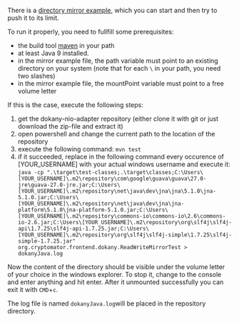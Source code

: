 There is a [directory mirror example](https://github.com/cryptomator/dokany-nio-adapter/blob/develop/src/test/java/org/cryptomator/frontend/dokany/ReadWriteMirrorTest.java), which you can start and then try to push it to its limit.

To run it properly, you need to fullfill some prerequisites:
* the build tool [maven](https://maven.apache.org/) in your path
* at least Java 9 installed. 
* in the mirror example file, the path variable must point to an existing directory on your system (note that for each `\` in your path, you need two slashes)
* in the mirror example file, the mountPoint variable must point to a free volume letter

If this is the case, execute the following steps:
1. get the dokany-nio-adapter repository (either clone it with git or just download the zip-file and extract it)
1. open powershell and change the current path to the location of the repository
1. execute the following command: `mvn test`
1. if it succeeded, replace in the following command every occurence of [YOUR_USERNAME] with your actual windows username and execute it: 
`java -cp ".\target\test-classes;.\target\classes;C:\Users\[YOUR_USERNAME]\.m2\repository\com\google\guava\guava\27.0-jre\guava-27.0-jre.jar;C:\Users\[YOUR_USERNAME]\.m2\repository\net\java\dev\jna\jna\5.1.0\jna-5.1.0.jar;C:\Users\[YOUR_USERNAME]\.m2\repository\net\java\dev\jna\jna-platform\5.1.0\jna-platform-5.1.0.jar;C:\Users\[YOUR_USERNAME]\.m2\repository\commons-io\commons-io\2.6\commons-io-2.6.jar;C:\Users\[YOUR_USERNAME]\.m2\repository\org\slf4j\slf4j-api\1.7.25\slf4j-api-1.7.25.jar;C:\Users\[YOUR_USERNAME]\.m2\repository\org\slf4j\slf4j-simple\1.7.25\slf4j-simple-1.7.25.jar" org.cryptomator.frontend.dokany.ReadWriteMirrorTest > dokanyJava.log`

Now the content of the directory should be visible under the volume letter of your choice in the windows explorer.
To stop it, change to the console and enter anything and hit enter. After it unmounted successfully you can exit it with `CMD`+`c`.

The log file is named `dokanyJava.log`will be placed in the repository directory.